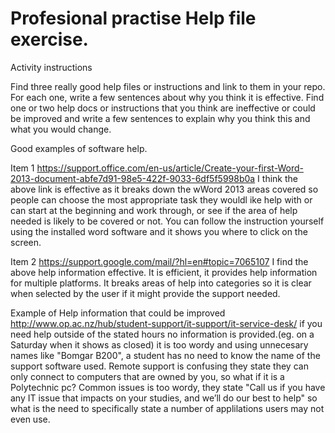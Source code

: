 # Profesional practise Help file exercise.
Activity instructions

Find three really good help files or instructions and link to them in your repo. For each one, write a few sentences about why you think it is effective.
Find one or two help docs or instructions that you think are ineffective or could be improved and write a few sentences to explain why you think this and what you would change.

Good examples of software help.

Item 1 https://support.office.com/en-us/article/Create-your-first-Word-2013-document-abfe7d91-98e5-422f-9033-6df5f5998b0a
I think the above link is effective as it breaks down the wWord 2013 areas covered so people can choose the most appropriate task they wouldl ike help with or can start at the beginning and work through, or see if the area of help needed is likely to be covered or not. You can follow the instruction yourself using the installed word software and it shows you where to click on the screen.

Item 2 https://support.google.com/mail/?hl=en#topic=7065107
I find the above help information effective. It is efficient, it provides help information for multiple platforms. It breaks areas of help into categories so it is clear when selected by the user if it might provide the support needed.




Example of Help information that could be improved
http://www.op.ac.nz/hub/student-support/it-support/it-service-desk/
if you need help outside of the stated hours no information is provided.(eg. on a Saturday when it shows as closed)
it is too wordy and using unnecesary names like "Bomgar B200", a student has no need to know the name of the support software used.
Remote support is confusing they state they can only connect to computers that are owned by you, so what if it is a Polytechnic pc?
Common issues is too wordy, they state "Call us if you have any IT issue that impacts on your studies, and we’ll do our best to help" so what is the need to specifically state a number of applilations users may not even use.



